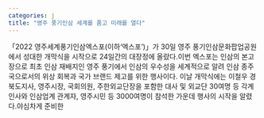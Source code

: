 ```yaml
---
categories: j
title: "영주 풍기인삼 세계를 품고 미래를 열다"
---
```

「2022 영주세계풍기인삼엑스포(이하‘엑스포’)」가 30일 영주 풍기인삼문화팝업공원에서 성대한 개막식을 시작으로 24일간의 대장정에 올랐다.이번 엑스포는 인삼의 본고장으로 최초 인삼 재배지인 영주 풍기에서 인삼의 우수성을 세계적으로 알려 인삼 종주국으로서의 위상 회복과 국가 브랜드 제고를 위한 행사이다.									이날 개막식에는 이철우 경북도지사, 영주시장, 국회의원, 주한외교단장을 포함한 대사 및 외교단 30여명 등 각계 인사와 인삼업계 관계자, 영주시민 등 3000여명이 참석한 가운데 행사의 시작을 알렸다.야심차게 준비한